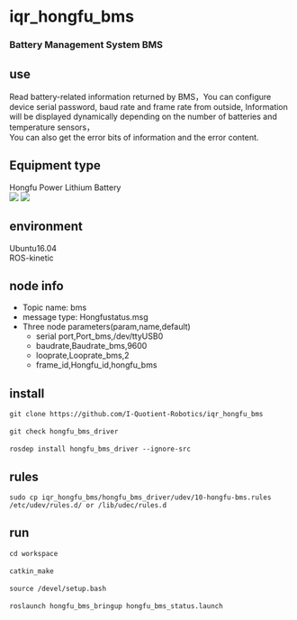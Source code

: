 # iqr_hongfu_bms
### Battery Management System BMS
## use
Read battery-related information returned by BMS，You can configure device serial password, baud rate and frame rate from outside,
Information will be displayed dynamically depending on the number of batteries and temperature sensors，\
You can also get the error 
bits of information and the error content.
## Equipment type
Hongfu Power Lithium Battery\
![](https://github.com/I-Quotient-Robotics/iqr_hongfu_bms/blob/master/type_pic/144283718.jpg)
![](https://github.com/I-Quotient-Robotics/iqr_hongfu_bms/blob/master/type_pic/60348685.jpg)

## environment
Ubuntu16.04\
ROS-kinetic
## node info
* Topic name: bms
* message type: Hongfustatus.msg
* Three node parameters(param,name,default)
  * serial port,Port_bms,/dev/ttyUSB0
  * baudrate,Baudrate_bms,9600
  * looprate,Looprate_bms,2
  * frame_id,Hongfu_id,hongfu_bms
## install
`git clone https://github.com/I-Quotient-Robotics/iqr_hongfu_bms`\
\
`git check hongfu_bms_driver`\
\
`rosdep install hongfu_bms_driver --ignore-src`
## rules
`sudo cp iqr_hongfu_bms/hongfu_bms_driver/udev/10-hongfu-bms.rules /etc/udev/rules.d/ or /lib/udec/rules.d`
## run
`cd workspace`\
\
`catkin_make`\
\
`source /devel/setup.bash`\
\
`roslaunch hongfu_bms_bringup hongfu_bms_status.launch`


